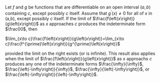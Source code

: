 Let *f* and *g* be functions that are differentiable on an open interval $\left(a,b\right)$ containing *c*, except possibly *c* itself. Assume that $g^{\prime}\left(x\right)\ne0$ for all of *x* in (a,b), except possibly *c* itself. If the limit of $\frac{f\left(x\right)}{g\left(x\right)}$ as *x* approaches *c* produces the indeterminate form $\frac00$, then

$\lim_{x\to c}\frac{f\left(x\right)}{g\left(x\right)}=\lim_{x\to c}\frac{f^{\prime}\left(x\right)}{g^{\prime}\left(x\right)}$

provided the limit on the right exists (or is infinite). This result also applies when the limit of $\frac{f\left(x\right)}{g\left(x\right)}$ as *x* approachs *c* produces any one of the indeterminate forms $\frac{\infty}{\infty}$, $\frac{\left(-\infty\right)}{\infty}$, $\frac{\infty}{\left(-\infty\right)}$, or $\frac{\left(-\infty\right)}{\left(-\infty\right)}$.
